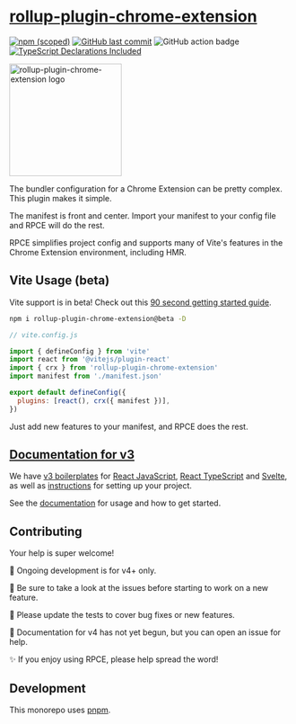 <!-- What about now? -->

# [rollup-plugin-chrome-extension](https://www.extend-chrome.dev/rollup-plugin)

[![npm (scoped)](https://img.shields.io/npm/v/rollup-plugin-chrome-extension/beta.svg)](https://www.npmjs.com/package/rollup-plugin-chrome-extension)
[![GitHub last commit](https://img.shields.io/github/last-commit/crxjs/rollup-plugin-chrome-extension.svg?logo=github)](https://github.com/crxjs/rollup-plugin-chrome-extension)
![GitHub action badge](https://github.com/crxjs/rollup-plugin-chrome-extension/actions/workflows/vite-plugin.yml/badge.svg)
[![TypeScript Declarations Included](https://img.shields.io/badge/types-TypeScript-informational)](#typescript)

<a href="https://www.extend-chrome.dev/rollup-plugin" rel="noopener">
  <img width=200px height=200px src="https://imgur.com/wEXnCYK.png" alt="rollup-plugin-chrome-extension logo"></a>

The bundler configuration for a Chrome Extension can be pretty complex. This
plugin makes it simple.

The manifest is front and center. Import your manifest to your config file and
RPCE will do the rest.

RPCE simplifies project config and supports many of Vite's features in the
Chrome Extension environment, including HMR.

## Vite Usage (beta)

Vite support is in beta! Check out this
[90 second getting started guide](https://dev.to/jacksteamdev/create-a-vite-react-chrome-extension-in-90-seconds-3df7).

```sh
npm i rollup-plugin-chrome-extension@beta -D
```

```javascript
// vite.config.js

import { defineConfig } from 'vite'
import react from '@vitejs/plugin-react'
import { crx } from 'rollup-plugin-chrome-extension'
import manifest from './manifest.json'

export default defineConfig({
  plugins: [react(), crx({ manifest })],
})
```

Just add new features to your manifest, and RPCE does the rest.

## [Documentation for v3](https://www.extend-chrome.dev/rollup-plugin)

We have
[v3 boilerplates](https://www.extend-chrome.dev/rollup-plugin#chrome-extension-boilerplates)
for [React JavaScript](https://github.com/crxjs/js-react-boilerplate),
[React TypeScript](https://github.com/crxjs/ts-react-boilerplate) and
[Svelte](https://github.com/kyrelldixon/svelte-tailwind-extension-boilerplate),
as well as [instructions](https://www.extend-chrome.dev/rollup-plugin#usage) for
setting up your project.

See the [documentation](https://www.extend-chrome.dev/rollup-plugin) for usage
and how to get started.

## Contributing

Your help is super welcome!

🎯 Ongoing development is for v4+ only.

👀 Be sure to take a look at the issues before starting to work on a new
feature.

🙏 Please update the tests to cover bug fixes or new features.

📕 Documentation for v4 has not yet begun, but you can open an issue for help.

✨ If you enjoy using RPCE, please help spread the word!

## Development

This monorepo uses [pnpm](https://pnpm.io/).
